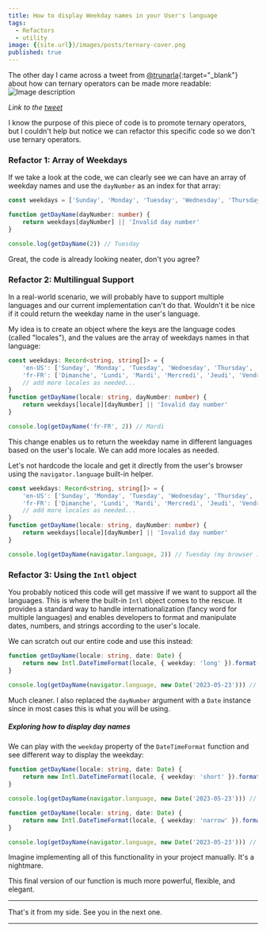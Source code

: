 ```yaml
---
title: How to display Weekday names in your User's language
tags:
  - Refactors
  - utility
image: {{site.url}}/images/posts/ternary-cover.png
published: true
---
```


The other day I came across a tweet from [@trunarla](https://twitter.com/trunarla){:target="_blank"} about how can ternary operators can be made more readable:
![Image description](https://dev-to-uploads.s3.amazonaws.com/uploads/articles/ucjelyyfgigmzvab2czi.png)

_Link to the [tweet](https://twitter.com/trunarla/status/1661132581642076160?t=mRg5ukz3PsHW0gCSwTs9Pw&s=19)_

I know the purpose of this piece of code is to promote ternary operators, but I couldn't help but notice we can refactor this specific code so we don't use ternary operators.


### Refactor 1: Array of Weekdays
If we take a look at the code, we can clearly see we can have an array of weekday names and use the `dayNumber` as an index for that array:

```ts
const weekdays = ['Sunday', 'Monday', 'Tuesday', 'Wednesday', 'Thursday', 'Friday', 'Saturday']

function getDayName(dayNumber: number) {
    return weekdays[dayNumber] || 'Invalid day number'
}

console.log(getDayName(2)) // Tuesday
```

Great, the code is already looking neater, don't you agree?

### Refactor 2: Multilingual Support
In a real-world scenario, we will probably have to support multiple languages and our current implementation can't do that. Wouldn't it be nice if it could return the weekday name in the user's language.

My idea is to create an object where the keys are the language codes (called "locales"), and the values are the array of weekdays names in that language:

```ts
const weekdays: Record<string, string[]> = {
    'en-US': ['Sunday', 'Monday', 'Tuesday', 'Wednesday', 'Thursday', 'Friday', 'Saturday'],
    'fr-FR': ['Dimanche', 'Lundi', 'Mardi', 'Mercredi', 'Jeudi', 'Vendredi', 'Samedi'],
    // add more locales as needed...
}
function getDayName(locale: string, dayNumber: number) {
    return weekdays[locale][dayNumber] || 'Invalid day number'
}

console.log(getDayName('fr-FR', 2)) // Mardi
```

This change enables us to return the weekday name in different languages based on the user's locale. We can add more locales as needed.

Let's not hardcode the locale and get it directly from the user's browser using the `navigator.language` built-in helper.

```ts
const weekdays: Record<string, string[]> = {
    'en-US': ['Sunday', 'Monday', 'Tuesday', 'Wednesday', 'Thursday', 'Friday', 'Saturday'],
    'fr-FR': ['Dimanche', 'Lundi', 'Mardi', 'Mercredi', 'Jeudi', 'Vendredi', 'Samedi'],
    // add more locales as needed...
}
function getDayName(locale: string, dayNumber: number) {
    return weekdays[locale][dayNumber] || 'Invalid day number'
}

console.log(getDayName(navigator.language, 2)) // Tuesday (my browser is in English)
```

### Refactor 3: Using the `Intl` object
You probably noticed this code will get massive if we want to support all the languages. This is where the built-in `Intl` object comes to the rescue. It provides a standard way to handle internationalization (fancy word for multiple languages) and enables developers to format and manipulate dates, numbers, and strings according to the user's locale.


We can scratch out our entire code and use this instead:

```ts
function getDayName(locale: string, date: Date) {
    return new Intl.DateTimeFormat(locale, { weekday: 'long' }).format(date)
}

console.log(getDayName(navigator.language, new Date('2023-05-23'))) // Monday
```

Much cleaner. I also replaced the `dayNumber` argument with a `Date` instance since in most cases this is what you will be using.

##### Exploring how to display day names
We can play with the `weekday` property of the `DateTimeFormat` function and see different way to display the weekday:

```ts
function getDayName(locale: string, date: Date) {
    return new Intl.DateTimeFormat(locale, { weekday: 'short' }).format(date)
}

console.log(getDayName(navigator.language, new Date('2023-05-23'))) // Mon
```

```ts
function getDayName(locale: string, date: Date) {
    return new Intl.DateTimeFormat(locale, { weekday: 'narrow' }).format(date)
}

console.log(getDayName(navigator.language, new Date('2023-05-23'))) // M
```

Imagine implementing all of this functionality in your project manually. It's a nightmare.



This final version of our function is much more powerful, flexible, and elegant.

---

That's it from my side. See you in the next one.

---

[//]: # (Twitter: [Ionel Lupu]&#40;https://twitter.com/ionelLupu_&#41;)
[//]: # (Website: [ionel-lupu.com]&#40;https://ionel-lupu.com&#41;)
[//]: # (Twitter at [@TypetronWeb]&#40;https://twitter.com/TypetronWeb&#41;)
[//]: # (Come and leave a question on [Reddit]&#40;https://www.reddit.com/r/typetron&#41;)
[//]: # (Join [the Facebook]&#40;https://www.facebook.com/Typetron-662589810876633/&#41; group)
[//]: # (Let's talk on [Slack]&#40;https://typetron.slack.com&#41;)
